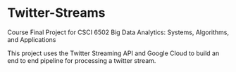 # Twitter-Streams
Course Final Project for CSCI 6502 Big Data Analytics: Systems, Algorithms, and Applications

This project uses the Twitter Streaming API and Google Cloud to build an end to end pipeline for processing a twitter stream.

